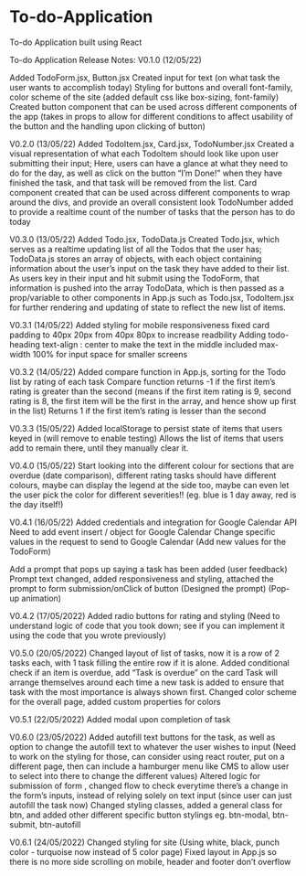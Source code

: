 # To-do-Application
To-do Application built using React


To-do Application Release Notes:
V0.1.0 (12/05/22)

Added TodoForm.jsx, Button.jsx
Created input for text (on what task the user wants to accomplish today)
Styling for buttons and overall font-family, color scheme of the site (added default css like box-sizing, font-family)
Created button component that can be used across different components of the app (takes in props to allow for different conditions to affect usability of the button and the handling upon clicking of button)	

V0.2.0 (13/05/22)
Added TodoItem.jsx, Card.jsx, TodoNumber.jsx
Created a visual representation of what each TodoItem should look like upon user submitting their input; Here, users can have a glance at what they need to do for the day, as well as click on the button “I’m Done!” when they have finished the task, and that task will be removed from the list.
Card component created that can be used across different components to wrap around the divs, and provide an overall consistent look 
TodoNumber added to provide a realtime count of the number of tasks that the person has to do today

V0.3.0 (13/05/22)
Added Todo.jsx, TodoData.js
Created Todo.jsx, which serves as a realtime updating list of all the Todos that the user has; 
TodoData.js stores an array of objects, with each object containing information about the user’s input on the task they have added to their list. As users key in their input and hit submit using the TodoForm, that information is pushed into the array TodoData, which is then passed as a prop/variable to other components in App.js such as Todo.jsx, TodoItem.jsx for further rendering and updating of state to reflect the new list of items.

V0.3.1 (14/05/22)
Added styling for mobile responsiveness
fixed card padding to 40px 20px from 40px 80px to increase readbility
Adding todo-heading text-align : center to make the text in the middle
included max-width 100% for input space for smaller screens

V0.3.2 (14/05/22)
Added compare function in App.js, sorting for the Todo list by rating of each task
Compare function returns -1 if the first item’s rating is greater than the second (means if the first item rating is 9, second rating is 8, the first item will be the first in the array, and hence show up first in the list)
Returns 1 if the first item’s rating is lesser than the second

V0.3.3 (15/05/22)
Added localStorage to persist state of items that users keyed in (will remove to enable testing)
Allows the list of items that users add to remain there, until they manually clear it.


V0.4.0 (15/05/22)
Start looking into the different colour for sections that are overdue (date comparison), different rating tasks should have different colours, 
maybe can display the legend at the side too, maybe can even let the user pick the color for different severities!! (eg. blue is 1 day away, red is the day itself!)

V0.4.1 (16/05/22)
Added credentials and integration for Google Calendar API 
Need to add event insert / object for Google Calendar
Change specific values in the request to send to Google Calendar
(Add new values for the TodoForm)

Add a prompt that pops up saying a task has been added (user feedback)
Prompt text changed, added responsiveness and styling, attached the prompt to form submission/onClick of button
(Designed the prompt)
(Pop-up animation)

V0.4.2 (17/05/2022)
Added radio buttons for rating and styling
(Need to understand logic of code that you took down; see if you can implement it using the code that you wrote previously)

V0.5.0 (20/05/2022)
Changed layout of list of tasks, now it is a row of 2 tasks each, with 1 task filling the entire row if it is alone.
Added conditional check if an item is overdue, add “Task is overdue” on the card
Task will arrange themselves around each time a new task is added to ensure that task with the most importance is always shown first.
Changed color scheme for the overall page, added custom properties for colors

V0.5.1 (22/05/2022)
Added modal upon completion of task

V0.6.0 (23/05/2022)
Added autofill text buttons for the task, as well as option to change the autofill text to whatever the user wishes to input
(Need to work on the styling for those, can consider using react router, put on a different page, then can include a hamburger menu like CMS to allow user to select into there to change the different values)
Altered logic for submission of form , changed flow to check everytime there’s a change in the form’s inputs, instead of relying solely on text input (since user can just autofill the task now)
Changed styling classes, added a general class for btn, and added other different specific button stylings eg. btn-modal, btn-submit, btn-autofill

V0.6.1 (24/05/2022)
Changed styling for site (Using white, black, punch color - turquoise now instead of 5 color page)
Fixed layout in App.js so there is no more side scrolling on mobile, header and footer don’t overflow
